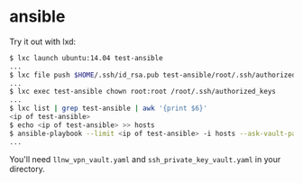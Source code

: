 # ansible

Try it out with lxd:

```bash
$ lxc launch ubuntu:14.04 test-ansible
...
$ lxc file push $HOME/.ssh/id_rsa.pub test-ansible/root/.ssh/authorized_keys
...
$ lxc exec test-ansible chown root:root /root/.ssh/authorized_keys
...
$ lxc list | grep test-ansible | awk '{print $6}'
<ip of test-ansible>
$ echo <ip of test-ansible> >> hosts
$ ansible-playbook --limit <ip of test-ansible> -i hosts --ask-vault-pass llnwdev.yaml
...
```

You'll need `llnw_vpn_vault.yaml` and `ssh_private_key_vault.yaml` in
your directory.
